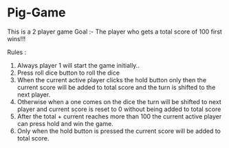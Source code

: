 # Pig-Game
This is a 2 player game
Goal :- The player who gets a total score of 100 first wins!!!

Rules : 
1. Always player 1 will start the game initially..
2. Press roll dice button to roll the dice
3. When the current active player clicks the hold button only then the current score will be added to total score and the turn is shifted to the next player.
4. Otherwise when a one comes on the dice the turn will be shifted to next player and current score is reset to 0 without being added to total score
5. After the total + current reaches more than 100 the current active player can press hold and win the game.
6. Only when the hold button is pressed the current score will be added to total score.

